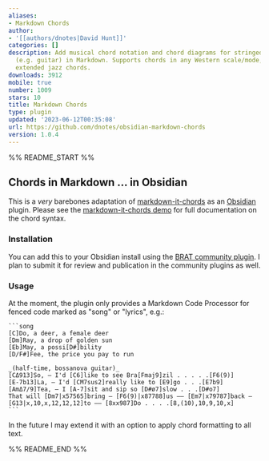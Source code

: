 ```yaml
---
aliases:
- Markdown Chords
author:
- '[[authors/dnotes|David Hunt]]'
categories: []
description: Add musical chord notation and chord diagrams for stringed instruments
  (e.g. guitar) in Markdown. Supports chords in any Western scale/mode, including
  extended jazz chords.
downloads: 3912
mobile: true
number: 1009
stars: 10
title: Markdown Chords
type: plugin
updated: '2023-06-12T00:35:08'
url: https://github.com/dnotes/obsidian-markdown-chords
version: 1.0.4
---
```


%% README_START %%

## Chords in Markdown ... in Obsidian

This is a *very* barebones adaptation of [markdown-it-chords] as an [Obsidian] plugin.
Please see the [markdown-it-chords demo] for full documentation on the chord syntax.

[markdown-it-chords]: https://github.com/dnotes/markdown-it-chords
[Obsidian]: https://obsidian.md
[markdown-it-chords demo]: https://dnotes.github.io/markdown-it-chords/

### Installation

You can add this to your Obsidian install using the [BRAT community plugin].
I plan to submit it for review and publication in the community plugins as well.

[BRAT community plugin]: https://github.com/TfTHacker/obsidian42-brat

### Usage

At the moment, the plugin only provides a Markdown Code Processor for fenced code marked
as "song" or "lyrics", e.g.:

	```song
	[C]Do, a deer, a female deer
	[Dm]Ray, a drop of golden sun
	[Eb]May, a possi[D#]bility
	[D/F#]Fee, the price you pay to run

	_(half-time, bossanova guitar)_
	[CΔ913]So, — I'd [C6]like to see Bra[Fmaj9]zil . . . . .[F6(9)]
	[E-7b13]La, — I'd [CM7sus2]really like to [E9]go . . .[E7b9]
	[AmΔ7/9]Tea, — I [A-7]sit and sip so [D#ø7]slow . . .[D#o7]
	That will [Dm7|x57565]bring — [F6(9)|x87788]us —— [Em7|x79787]back — [G13|x,10,x,12,12,12]to —— [8xx987]Do . . . .[8,(10),10,9,10,x]
	```

In the future I may extend it with an option to apply chord formatting to all text.


%% README_END %%